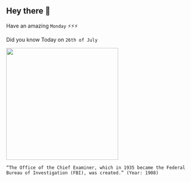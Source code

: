 ## Hey there 👋
Have an amazing `Monday` ⚡⚡⚡

Did you know Today on `26th of July`
 
 [<img src="https://www.legendsofamerica.com/wp-content/uploads/2017/11/Theodore-Roosevelt-Detroit-Publishing-Co-1905.jpg" width="300" />](https://www.history.com/this-day-in-history/fbi-founded) 
 ```
“The Office of the Chief Examiner, which in 1935 became the Federal Bureau of Investigation (FBI), was created.” (Year: 1908)
```
